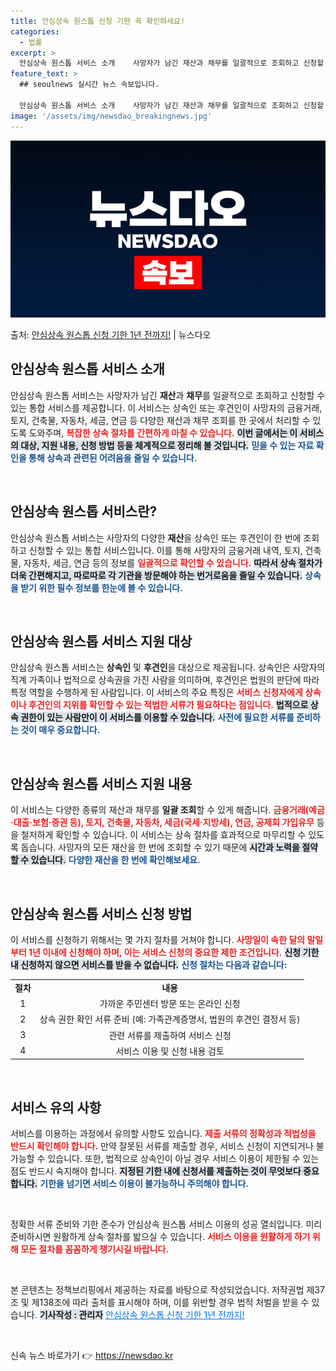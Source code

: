 ```yaml
---
title: 안심상속 원스톱 신청 기한 꼭 확인하세요!
categories:
  - 법률
excerpt: >
  안심상속 원스톱 서비스 소개    사망자가 남긴 재산과 채무를 일괄적으로 조회하고 신청할 수 있는 안심상속 …
feature_text: >
  ## seoulnews 실시간 뉴스 속보입니다.

  안심상속 원스톱 서비스 소개    사망자가 남긴 재산과 채무를 일괄적으로 조회하고 신청할 수 있는 안심상속 …
image: '/assets/img/newsdao_breakingnews.jpg'
---
```


![뉴스다오 속보](/assets/img/newsdao_breakingnews.jpg)

<p>출처: <a href="https://newsdao.kr/5002" rel="dofollow">안심상속 원스톱 신청 기한 1년 전까지!</a> | 뉴스다오</p>

<h2 data-ke-size="size26">안심상속 원스톱 서비스 소개</h2>

<p data-ke-size="size16">안심상속 원스톱 서비스는 사망자가 남긴 <b>재산</b>과 <b>채무</b>를 일괄적으로 조회하고 신청할 수 있는 통합 서비스를 제공합니다. 이 서비스는 상속인 또는 후견인이 사망자의 금융거래, 토지, 건축물, 자동차, 세금, 연금 등 다양한 재산과 채무 조회를 한 곳에서 처리할 수 있도록 도와주며, <b><span style="color: #ee2323;">복잡한 상속 절차를 간편하게 마칠 수 있습니다.</span></b> <b><span style="background-color: #21538527;">이번 글에서는 이 서비스의 대상, 지원 내용, 신청 방법 등을 체계적으로 정리해 볼 것입니다.</span></b> <b><span style="color: #1a5490;">믿을 수 있는 자료 확인을 통해 상속과 관련된 어려움을 줄일 수 있습니다.</span></b></p>

<p data-ke-size="size16">&nbsp;</p>

<h2 data-ke-size="size26">안심상속 원스톱 서비스란?</h2>

<p data-ke-size="size16">안심상속 원스톱 서비스는 사망자의 다양한 <b>재산</b>을 상속인 또는 후견인이 한 번에 조회하고 신청할 수 있는 통합 서비스입니다. 이를 통해 사망자의 금융거래 내역, 토지, 건축물, 자동차, 세금, 연금 등의 정보를 <b><span style="color: #ee2323;">일괄적으로 확인할 수 있습니다.</span></b> <b><span style="background-color: #21538527;">따라서 상속 절차가 더욱 간편해지고, 따로따로 각 기관을 방문해야 하는 번거로움을 줄일 수 있습니다.</span></b> <b><span style="color: #1a5490;">상속을 받기 위한 필수 정보를 한눈에 볼 수 있습니다.</span></b></p>

<p data-ke-size="size16">&nbsp;</p>

<h2 data-ke-size="size26">안심상속 원스톱 서비스 지원 대상</h2>

<p data-ke-size="size16">안심상속 원스톱 서비스는 <b>상속인</b> 및 <b>후견인</b>을 대상으로 제공됩니다. 상속인은 사망자의 직계 가족이나 법적으로 상속권을 가진 사람을 의미하며, 후견인은 법원의 판단에 따라 특정 역할을 수행하게 된 사람입니다. 이 서비스의 주요 특징은 <b><span style="color: #ee2323;">서비스 신청자에게 상속이나 후견인의 지위를 확인할 수 있는 적법한 서류가 필요하다는 점입니다.</span></b> <b><span style="background-color: #21538527;">법적으로 상속 권한이 있는 사람만이 이 서비스를 이용할 수 있습니다.</span></b> <b><span style="color: #1a5490;">사전에 필요한 서류를 준비하는 것이 매우 중요합니다.</span></b></p>

<p data-ke-size="size16">&nbsp;</p>

<h2 data-ke-size="size26">안심상속 원스톱 서비스 지원 내용</h2>

<p data-ke-size="size16">이 서비스는 다양한 종류의 재산과 채무를 <b>일괄 조회</b>할 수 있게 해줍니다. <b><span style="color: #ee2323;">금융거래(예금·대출·보험·증권 등), 토지, 건축물, 자동차, 세금(국세·지방세), 연금, 공제회 가입유무</span></b> 등을 철저하게 확인할 수 있습니다. 이 서비스는 상속 절차를 효과적으로 마무리할 수 있도록 돕습니다. 사망자의 모든 재산을 한 번에 조회할 수 있기 때문에 <b><span style="background-color: #21538527;">시간과 노력을 절약할 수 있습니다.</span></b> <b><span style="color: #1a5490;">다양한 재산을 한 번에 확인해보세요.</span></b></p>

<p data-ke-size="size16">&nbsp;</p>

<h2 data-ke-size="size26">안심상속 원스톱 서비스 신청 방법</h2>

<p data-ke-size="size16">이 서비스를 신청하기 위해서는 몇 가지 절차를 거쳐야 합니다. <b><span style="color: #ee2323;">사망일이 속한 달의 말일부터 1년 이내에 신청해야 하며, 이는 서비스 신청의 중요한 제한 조건입니다.</span></b> <b><span style="background-color: #21538527;">신청 기한 내 신청하지 않으면 서비스를 받을 수 없습니다.</span></b> <b><span style="color: #1a5490;">신청 절차는 다음과 같습니다:</span></b></p>

<table style="width:100%; border-collapse:collapse;">
<tr>
  <td style="text-align: center; height: 17px;"><b>절차</b></td>
  <td style="text-align: center; height: 17px;"><b>내용</b></td>
</tr>
<tr>
  <td style="text-align: center; height: 17px;">1</td>
  <td style="text-align: center; height: 17px;">가까운 주민센터 방문 또는 온라인 신청</td>
</tr>
<tr>
  <td style="text-align: center; height: 17px;">2</td>
  <td style="text-align: center; height: 17px;">상속 권한 확인 서류 준비 (예: 가족관계증명서, 법원의 후견인 결정서 등)</td>
</tr>
<tr>
  <td style="text-align: center; height: 17px;">3</td>
  <td style="text-align: center; height: 17px;">관련 서류를 제출하여 서비스 신청</td>
</tr>
<tr>
  <td style="text-align: center; height: 17px;">4</td>
  <td style="text-align: center; height: 17px;">서비스 이용 및 신청 내용 검토</td>
</tr>
</table>

<p data-ke-size="size16">&nbsp;</p>

<h2 data-ke-size="size26">서비스 유의 사항</h2>

<p data-ke-size="size16">서비스를 이용하는 과정에서 유의할 사항도 있습니다. <b><span style="color: #ee2323;">제출 서류의 정확성과 적법성을 반드시 확인해야 합니다.</span></b> 만약 잘못된 서류를 제출할 경우, 서비스 신청이 지연되거나 불가능할 수 있습니다. 또한, 법적으로 상속인이 아닐 경우 서비스 이용이 제한될 수 있는 점도 반드시 숙지해야 합니다. <b><span style="background-color: #21538527;">지정된 기한 내에 신청서를 제출하는 것이 무엇보다 중요합니다.</span></b> <b><span style="color: #1a5490;">기한을 넘기면 서비스 이용이 불가능하니 주의해야 합니다.</span></b></p>

<p data-ke-size="size16">&nbsp;</p>

<p data-ke-size="size16">정확한 서류 준비와 기한 준수가 안심상속 원스톱 서비스 이용의 성공 열쇠입니다. 미리 준비하시면 원활하게 상속 절차를 밟으실 수 있습니다. <b><span style="color: #ee2323;">서비스 이용을 원활하게 하기 위해 모든 절차를 꼼꼼하게 챙기시길 바랍니다.</span></b></p>

<p data-ke-size="size16">&nbsp;</p>

<p data-ke-size="size16">본 콘텐츠는 정책브리핑에서 제공하는 자료를 바탕으로 작성되었습니다. 저작권법 제37조 및 제138조에 따라 출처를 표시해야 하며, 이를 위반할 경우 법적 처벌을 받을 수 있습니다. <b><span style="background-color: #21538527;">기사작성 : 관리자</span></b> <a href="https://newsdao.kr/5002" style="color: #0073e6;">안심상속 원스톱 신청 기한 1년 전까지!</a></p>

<p data-ke-size="size16">&nbsp;</p> 

신속 뉴스 바로가기 👉 <a href="https://newsdao.kr" rel="dofollow">https://newsdao.kr</a>


